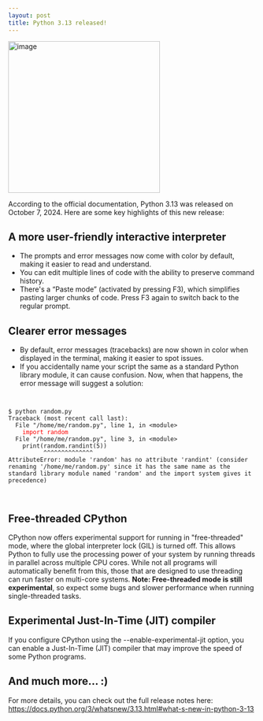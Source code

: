 ```yaml
---
layout: post
title: Python 3.13 released!
---
```



<div class="centered-image">
  <img width="308" alt="image" src="https://github.com/user-attachments/assets/308b8ca8-b7b3-4482-b995-7c694cc0e9f2">
</div>

According to the official documentation, Python 3.13 was released on October 7, 2024.
Here are some key highlights of this new release:

## A more user-friendly interactive interpreter
* The prompts and error messages now come with color by default, making it easier to read and understand.
* You can edit multiple lines of code with the ability to preserve command history.
* There's a “Paste mode” (activated by pressing F3), which simplifies pasting larger chunks of code. Press F3 again to switch back to the regular prompt.

## Clearer error messages
* By default, error messages (tracebacks) are now shown in color when displayed in the terminal, making it easier to spot issues.
* If you accidentally name your script the same as a standard Python library module, it can cause confusion. Now, when that happens, the error message will suggest a solution:
<div class="code-container" style="overflow-x: auto;">
  <pre><code class="language-python">
$ python random.py
Traceback (most recent call last):
  File "/home/me/random.py", line 1, in &lt;module&gt;
    <span style="color: red;">import random</span>
  File "/home/me/random.py", line 3, in &lt;module&gt;
    print(random.randint(5))
          ^^^^^^^^^^^^^^
AttributeError: module 'random' has no attribute 'randint' (consider renaming '/home/me/random.py' since it has the same name as the standard library module named 'random' and the import system gives it precedence)
  </code></pre>
</div>

## Free-threaded CPython
CPython now offers experimental support for running in "free-threaded" mode, where the global interpreter lock (GIL) is turned off. 
This allows Python to fully use the processing power of your system by running threads in parallel across multiple CPU cores. While not all programs will automatically benefit from this, those that are designed to use threading can run faster on multi-core systems. **Note: Free-threaded mode is still experimental**, so expect some bugs and slower performance when running single-threaded tasks.

## Experimental Just-In-Time (JIT) compiler
If you configure CPython using the --enable-experimental-jit option, you can enable a Just-In-Time (JIT) compiler that may improve the speed of some Python programs.

## And much more... :)
For more details, you can check out the full release notes here: https://docs.python.org/3/whatsnew/3.13.html#what-s-new-in-python-3-13
